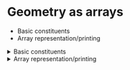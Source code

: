 # Geometry as arrays #

- Basic constituents
- Array representation/printing

<details>
<summary markdown="span">Basic constituents</summary>

## Basic constituents

Take an array of 2D point objects.

```python
In [1]: sq
Out[1]: 
Geo([[   0.00,    0.00],
     [   2.00,    8.00],
     [   8.00,   10.00],
     [  10.00,   10.00],
     [  10.00,    8.00],
     [   9.00,    1.00],
     [   0.00,    0.00],
     [   3.00,    3.00],
     [   7.00,    3.00],
     [   5.00,    7.00],
     [   3.00,    3.00],
     [   8.00,   10.00],
     [   8.00,   11.00],
     [   8.00,   12.00],
     [  12.00,   12.00],
     [  12.00,    8.00],
     [  10.00,    8.00],
     [  10.00,   10.00],
     [   8.00,   10.00],
     [   5.00,   10.00],
     [   5.00,   12.00],
     [   6.00,   12.00],
     [   8.00,   12.00],
     [   8.00,   11.00],
     [   5.00,   10.00],
     [   5.00,   12.00],
     [   5.00,   15.00],
     [   7.00,   14.00],
     [   6.00,   12.00],
     [   5.00,   12.00]])
```
In this case, the array represents a **Geo** array, an array that represents polygon or polyline geometry.  The details are covered elsewhere.

The current interest is how this array can be reshaped to form other array types and how they appear.

The following method converts the Geo array to an *object* array since the shape of the constituent parts does not have the same shape.

```python
a = sq.as_arrays()

In [2]: a[0]  # a[0][0].shape => (7, 2), a[0][1].shape => (4, 2)
Out[2]: 
array([array([[   0.00,    0.00],
              [   2.00,    8.00],
              [   8.00,   10.00],
              [  10.00,   10.00],
              [  10.00,    8.00],
              [   9.00,    1.00],
              [   0.00,    0.00]]), array([[   3.00,    3.00],
                                           [   7.00,    3.00],
                                           [   5.00,    7.00],
                                           [   3.00,    3.00]])], dtype=object)


In [3]: a[1]  # a[1].shape => (8, 2)
Out[3]: 
array([[   8.00,   10.00],
       [   8.00,   11.00],
       [   8.00,   12.00],
       [  12.00,   12.00],
       [  12.00,    8.00],
       [  10.00,    8.00],
       [  10.00,   10.00],
       [   8.00,   10.00]])

In [4]: a[2]  # a[2].shape => (6, 2)
Out[4]: 
array([[   5.00,   10.00],
       [   5.00,   12.00],
       [   6.00,   12.00],
       [   8.00,   12.00],
       [   8.00,   11.00],
       [   5.00,   10.00]])

In [5]: a[3]  # a[3].shape => (5, 2)
Out[5]: 
array([[   5.00,   12.00],
       [   5.00,   15.00],
       [   7.00,   14.00],
       [   6.00,   12.00],
       [   5.00,   12.00]])

In [6]: a[0].dtype  # dtype('O')

In [7]: a[0][0].dtype, a[0][1].dtype  # (dtype('float64'), dtype('float64'))

In [8]: a[1].dtype  # dtype('float64')

In [9]: a[2].dtype  # dtype('float64')

In [10]: a[3].dtype  # dtype('float64')
```

The shape and dtype of the array depends on the part being examined.  The first array (a[0]) consists of two parts, an outer ring in clockwise order and an inner ring in counterclockwise order (a hole).  The shape of both parts is different, hence, the combination results in an object array, whereas the individual constituents are floating point arrays.

The remaining parts of the array are all singlepart arrays of the same dtype, but with different shapes.

Here it is.

<a href="url"><img src="sq.png" align="left" height="auto" width="300"></a>

<br clear="all">

----

</details>

<details>
<summary markdown="span">Array representation/printing</summary>         

## Array representation/printing

Now, lets look at some of the ways that you can represent those data in various forms.

```python
In [11]: prn_(a)
0 ...
[array([[   0.00,    0.00],
        [   2.00,    8.00],
        [   8.00,   10.00],
        [  10.00,   10.00],
        [  10.00,    8.00],
        [   9.00,    1.00],
        [   0.00,    0.00]]) array([[   3.00,    3.00],
                                    [   7.00,    3.00],
                                    [   5.00,    7.00],
                                    [   3.00,    3.00]])]
1 ...
[[   8.00   10.00]
 [   8.00   11.00]
 [   8.00   12.00]
 [  12.00   12.00]
 [  12.00    8.00]
 [  10.00    8.00]
 [  10.00   10.00]
 [   8.00   10.00]]
2 ...
[[   5.00   10.00]
 [   5.00   12.00]
 [   6.00   12.00]
 [   8.00   12.00]
 [   8.00   11.00]
 [   5.00   10.00]]
3 ...
[[   5.00   12.00]
 [   5.00   15.00]
 [   7.00   14.00]
 [   6.00   12.00]
 [   5.00   12.00]]

In [12]: prn_geo(sq)

 pnt shape  part  X       Y     
--------------------------------
 000     1          0.00    0.00
 001     1          2.00    8.00
 002     1          8.00   10.00
 003     1         10.00   10.00
 004     1         10.00    8.00
 005     1          9.00    1.00
 006     1          0.00    0.00
 007     1  -o      3.00    3.00
 008     1          7.00    3.00
 009     1          5.00    7.00
 010     1  ___     3.00    3.00
 011     2  -o      8.00   10.00
 012     2          8.00   11.00
 013     2          8.00   12.00
 014     2         12.00   12.00
 015     2         12.00    8.00
 016     2         10.00    8.00
 017     2         10.00   10.00
 018     2  ___     8.00   10.00
 019     3  -o      5.00   10.00
 020     3          5.00   12.00
 021     3          6.00   12.00
 022     3          8.00   12.00
 023     3          8.00   11.00
 024     3  ___     5.00   10.00
 025     4  -o      5.00   12.00
 026     4          5.00   15.00
 027     4          7.00   14.00
 028     4          6.00   12.00
 029     4          5.00   12.00

In [13]: prn_Geo_shapes(sq)

ID : Shape ID by part
R  : ring, outer 1, inner 0
P  : part 1 or more
 ID  R  P      x       y
  1  1  1  [   0.00    0.00]
           [   2.00    8.00]
           [   8.00   10.00]
           [  10.00   10.00]
           [  10.00    8.00]
           [   9.00    1.00]
           [   0.00    0.00]
  1  0  1  [   3.00    3.00]
           [   7.00    3.00]
           [   5.00    7.00]
           [   3.00    3.00]
  2  1  1  [   8.00   10.00]
           [   8.00   11.00]
           [   8.00   12.00]
           [  12.00   12.00]
           [  12.00    8.00]
           [  10.00    8.00]
           [  10.00   10.00]
           [   8.00   10.00]
  3  1  1  [   5.00   10.00]
           [   5.00   12.00]
           [   6.00   12.00]
           [   8.00   12.00]
           [   8.00   11.00]
           [   5.00   10.00]
  4  1  1  [   5.00   12.00]
           [   5.00   15.00]
           [   7.00   14.00]
           [   6.00   12.00]
           [   5.00   12.00]

```

For **In [11]** the *prn* function simply prints out the object array's constituent parts, numbering them at the same time.

**In [12]** provides another option to view the Geo array.  The **pnt shape  part  X       Y** header is added and the parts of the array are shown with the **-o** separator.

**In [13]** is another option for the Geo array.  A full header with the descriptor ** ID  R  P      x       y** provides point id information as well as the ring, part and x, y coordinate values.
</details>
</details>
